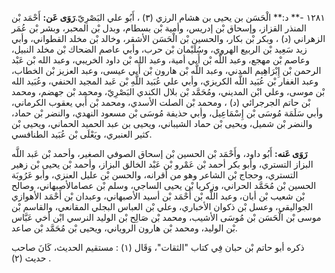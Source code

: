 ١٢٨١ -** د:** الْحَسَن بن يحيى بن هشام الرزي (٣) ، أَبُو علي البَصْرِيّ.**رَوَى عَن:** أَحْمَد بْن المنذر القزاز، وإسحاق بْن إدريس، وأمية بْن بسطام، وبدل بْن المحبر، وبشر بْن عُمَر الزهراني (د) ، وبكر بْن بكار، والحسين بْن الْحَسَن الأشقر، وخالد بْن مخلد القطواني، وأبي زيد سَعِيد بْن الربيع الهروي، وسُلَيْمان بْن حرب، وأبي عاصم الضحاك بْن مخلد النبيل، وعاصم بْن مهجع، وعبد اللَّه بْن أَبي أمية، وعبد الله بْن داود الخريبي، وعبد الله بْن عَبْد الرحمن بْن إِبْرَاهِيم المدني، وعبد اللَّه بْن هارون بْن أَبي عيسى، وعبد العزيز بْن الخطاب، وعبد الغفار بْن عُبَيد اللَّه الكريزي، وأبي علي عُبَيد اللَّهِ بْن عَبد المجيد الحنفي، وعُبَيد الله بْن موسى، وعلي ابْن المديني، ومُحَمَّد بْن بلال الكندي البَصْرِيّ، ومحمد بْن جهضم، ومحمد بْن حاتم الجرجرائي (د) ، ومحمد بْن الصلت الأسدي، ومحمد بْن أَبي يعقوب الكرماني، وأبي سَلَمَة مُوسَى بْن إِسْمَاعِيل، وأبي حذيفة مُوسَى بْن مسعود النهدي، والنضر بْن حماد، والنضر بْن شميل، ويحيى بْن حماد الشيباني، ويحيى بن عبد الحميد الحماني، ويحيى بْن كثير العنبري، ويَعْلَى بْن عُبَيد الطنافسي.

**رَوَى عَنه:** أَبُو داود، وأَحْمَد بْن الحسين بْن إسحاق الصوفي الصغير، وأحمد بْن عَبد اللَّه البزاز التستري، وأبو بكر أحمد بْن عَمْرو بْن عَبْد الخالق البزاز، وأحمد بْن يحيى بْن زهير التستري، وحجاج بْن الشاعر وهو من أقرانه، والحسن بْن عليل العنزي، وأبو عَرُوبَة الحسين بْن مُحَمَّد الحراني، وزكريا بْن يحيى الساجي، وسلم بْن عصامالأصبهاني، وصالح بْن شعيب بْن أبان، وعبد اللَّه بْن أَحْمَد بْن أسيد الأصبهاني، وعبدان بْن أَحْمَد الأهوازي الجواليقي، وعسل بْن ذكوان الأخباري، وعلي بْن العباس البجلي المقانعي، والقاسم بْن موسى بْن الْحَسَن بْن مُوسَى الأشيب، ومحمد بْن صَالِح بْن الوليد النرسي ابْن أخي عَبَّاس بْن الوليد، ومحمد بْن هارون الروياني، ويحيى بْن مُحَمَّد بْن صاعد.

ذكره أبو حاتم بْن حبان فِي كتاب "الثقات"، وَقَال (١) : مستقيم الحديث، كَانَ صاحب حديث (٢) .